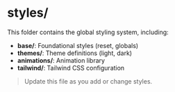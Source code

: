 # styles/

This folder contains the global styling system, including:
- **base/**: Foundational styles (reset, globals)
- **themes/**: Theme definitions (light, dark)
- **animations/**: Animation library
- **tailwind/**: Tailwind CSS configuration

> Update this file as you add or change styles. 